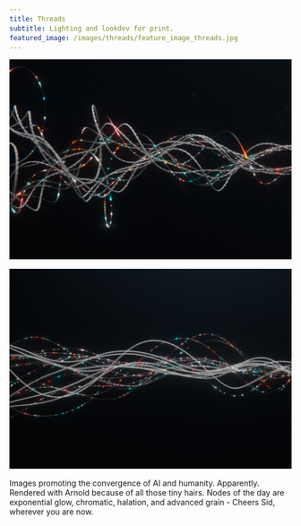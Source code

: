 ```yaml
---
title: Threads
subtitle: Lighting and lookdev for print.
featured_image: /images/threads/feature_image_threads.jpg
---
```


![rnd](/images/threads/page_08_v009.jpg)

![rnd](/images/threads/page_06_v009.jpg)

Images promoting the convergence of AI and humanity. Apparently. Rendered with Arnold because of all those tiny hairs. Nodes of the day are exponential glow, chromatic, halation, and advanced grain - Cheers Sid, wherever you are now.

